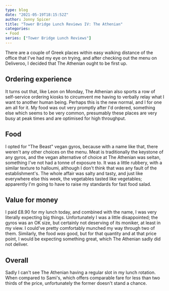 ```yaml
---
type: blog
date: "2021-05-19T18:15:52Z"
author: Jonny Spicer
title: "Tower Bridge Lunch Reviews IV: The Athenian"
categories:
- Food
series: ["Tower Bridge Lunch Reviews"]
---
```

There are a couple of Greek places within easy walking distance of the office that
I've had my eye on trying, and after checking out the menu on Deliveroo, I decided
that The Athenian ought to be first up.

## Ordering experience
It turns out that, like Leon on Monday, The Athenian also sports a row of self-service ordering kiosks to circumvent me having to verbally relay what I
want to another human being. Perhaps this is the new normal, and I for one am all
for it. My food was out very promptly after I'd ordered, something else which seems
to be very common, presumably these places are very busy at peak times and are
optimised for high throughput.

## Food
I opted for "The Beast" vegan gyros, because with a name like that, there weren't
any other choices on the menu. Meat is traditionally the keystone of any gyros, and
the vegan alternative of choice at The Athenian was seitan, something I've not had
a tonne of exposure to. It was a little rubbery, with a similar texture to halloumi,
although I don't think that was any fault of the establishment's. The whole affair
was salty and tasty, and just like everywhere else this week, the vegetables
tasted like vegetables; apparently I'm going to have to raise my standards for
fast food salad.

## Value for money
I paid £8.90 for my lunch today, and combined with the name, I was very literally
expecting big things. Unfortunately I was a little disappointed; the gyros was an OK
size, but certainly not deserving of its moniker, at least in my view. I could've
pretty comfortably munched my way through two of them. Similarly, the food *was*
good, but for that quantity and at that price point, I would be expecting something
great, which The Athenian sadly did not deliver.

## Overall
Sadly I can't see The Athenian having a regular slot in my lunch rotation. When
compared to Sami's, which offers comparable fare for less than two thirds of the
price, unfortunately the former doesn't stand a chance.
